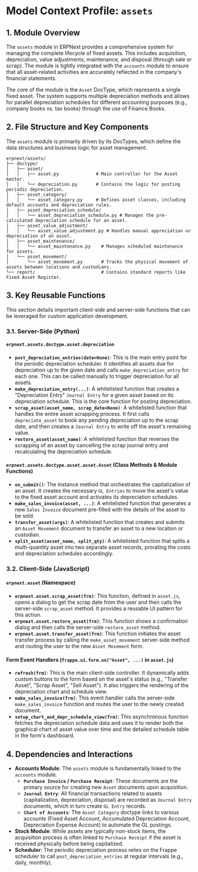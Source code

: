 # Model Context Profile: `assets`

## 1. Module Overview

The `assets` module in ERPNext provides a comprehensive system for managing the complete lifecycle of fixed assets. This includes acquisition, depreciation, value adjustments, maintenance, and disposal (through sale or scrap). The module is tightly integrated with the `accounts` module to ensure that all asset-related activities are accurately reflected in the company's financial statements.

The core of the module is the `Asset` DocType, which represents a single fixed asset. The system supports multiple depreciation methods and allows for parallel depreciation schedules for different accounting purposes (e.g., company books vs. tax books) through the use of Finance Books.

## 2. File Structure and Key Components

The `assets` module is primarily driven by its DocTypes, which define the data structures and business logic for asset management.

```
erpnext/assets/
├── doctype/
│   ├── asset/
│   │   ├── asset.py              # Main controller for the Asset master.
│   │   └── depreciation.py       # Contains the logic for posting periodic depreciation.
│   ├── asset_category/
│   │   └── asset_category.py     # Defines asset classes, including default accounts and depreciation rules.
│   ├── asset_depreciation_schedule/
│   │   └── asset_depreciation_schedule.py # Manages the pre-calculated depreciation schedule for an asset.
│   ├── asset_value_adjustment/
│   │   └── asset_value_adjustment.py # Handles manual appreciation or depreciation of an asset.
│   ├── asset_maintenance/
│   │   └── asset_maintenance.py    # Manages scheduled maintenance for assets.
│   └── asset_movement/
│       └── asset_movement.py       # Tracks the physical movement of assets between locations and custodians.
└── report/                         # Contains standard reports like Fixed Asset Register.
```

## 3. Key Reusable Functions

This section details important client-side and server-side functions that can be leveraged for custom application development.

### 3.1. Server-Side (Python)

#### `erpnext.assets.doctype.asset.depreciation`

-   **`post_depreciation_entries(date=None)`**: This is the main entry point for the periodic depreciation scheduler. It identifies all assets due for depreciation up to the given date and calls `make_depreciation_entry` for each one. This can be called manually to trigger depreciation for all assets.
-   **`make_depreciation_entry(...)`**: A whitelisted function that creates a "Depreciation Entry" `Journal Entry` for a given asset based on its depreciation schedule. This is the core function for posting depreciation.
-   **`scrap_asset(asset_name, scrap_date=None)`**: A whitelisted function that handles the entire asset scrapping process. It first calls `depreciate_asset` to book any pending depreciation up to the scrap date, and then creates a `Journal Entry` to write off the asset's remaining value.
-   **`restore_asset(asset_name)`**: A whitelisted function that reverses the scrapping of an asset by cancelling the scrap journal entry and recalculating the depreciation schedule.

#### `erpnext.assets.doctype.asset.asset.Asset` (Class Methods & Module Functions)

-   **`on_submit()`**: The instance method that orchestrates the capitalization of an asset. It creates the necessary `GL Entries` to move the asset's value to the fixed asset account and activates its depreciation schedules.
-   **`make_sales_invoice(asset, ...)`**: A whitelisted function that generates a new `Sales Invoice` document pre-filled with the details of the asset to be sold.
-   **`transfer_asset(args)`**: A whitelisted function that creates and submits an `Asset Movement` document to transfer an asset to a new location or custodian.
-   **`split_asset(asset_name, split_qty)`**: A whitelisted function that splits a multi-quantity asset into two separate asset records, prorating the costs and depreciation schedules accordingly.

### 3.2. Client-Side (JavaScript)

#### `erpnext.asset` (Namespace)

-   **`erpnext.asset.scrap_asset(frm)`**: This function, defined in `asset.js`, opens a dialog to get the scrap date from the user and then calls the server-side `scrap_asset` method. It provides a reusable UI pattern for this action.
-   **`erpnext.asset.restore_asset(frm)`**: This function shows a confirmation dialog and then calls the server-side `restore_asset` method.
-   **`erpnext.asset.transfer_asset(frm)`**: This function initiates the asset transfer process by calling the `make_asset_movement` server-side method and routing the user to the new `Asset Movement` form.

#### Form Event Handlers (`frappe.ui.form.on("Asset", ...)` in `asset.js`)

-   **`refresh(frm)`**: This is the main client-side controller. It dynamically adds custom buttons to the form based on the asset's status (e.g., "Transfer Asset", "Scrap Asset", "Sell Asset"). It also triggers the rendering of the depreciation chart and schedule view.
-   **`make_sales_invoice(frm)`**: This event handler calls the server-side `make_sales_invoice` function and routes the user to the newly created document.
-   **`setup_chart_and_depr_schedule_view(frm)`**: This asynchronous function fetches the depreciation schedule data and uses it to render both the graphical chart of asset value over time and the detailed schedule table in the form's dashboard.

## 4. Dependencies and Interactions

- **Accounts Module**: The `assets` module is fundamentally linked to the `accounts` module.
    -   **`Purchase Invoice` / `Purchase Receipt`**: These documents are the primary source for creating new `Asset` documents upon acquisition.
    -   **`Journal Entry`**: All financial transactions related to assets (capitalization, depreciation, disposal) are recorded as `Journal Entry` documents, which in turn create `GL Entry` records.
    -   **`Chart of Accounts`**: The `Asset Category` doctype links to various accounts (Fixed Asset Account, Accumulated Depreciation Account, Depreciation Expense Account) to automate the GL postings.
- **Stock Module**: While assets are typically non-stock items, the acquisition process is often linked to `Purchase Receipt` if the asset is received physically before being capitalized.
- **Scheduler**: The periodic depreciation process relies on the Frappe scheduler to call `post_depreciation_entries` at regular intervals (e.g., daily, monthly).